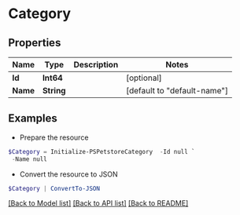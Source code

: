 # Category
## Properties

Name | Type | Description | Notes
------------ | ------------- | ------------- | -------------
**Id** | **Int64** |  | [optional] 
**Name** | **String** |  | [default to "default-name"]

## Examples

- Prepare the resource
```powershell
$Category = Initialize-PSPetstoreCategory  -Id null `
 -Name null
```

- Convert the resource to JSON
```powershell
$Category | ConvertTo-JSON
```

[[Back to Model list]](../README.md#documentation-for-models) [[Back to API list]](../README.md#documentation-for-api-endpoints) [[Back to README]](../README.md)

